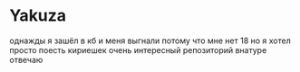 # Yakuza
однажды я зашёл в кб и меня выгнали потому что мне нет 18 но я хотел просто поесть кириешек
очень интересный репозиторий внатуре отвечаю 
